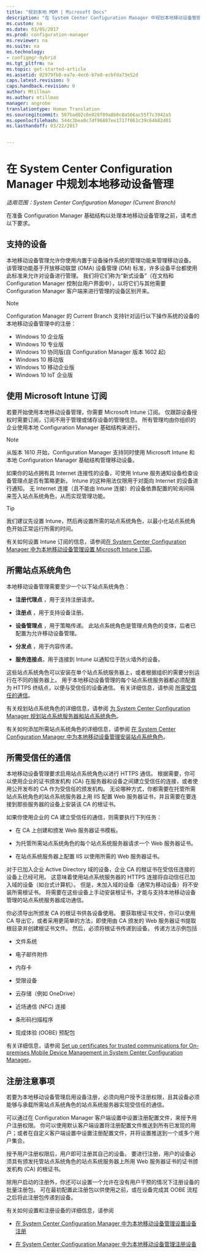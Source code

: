 ```yaml
---
title: "规划本地 MDM | Microsoft Docs"
description: "在 System Center Configuration Manager 中规划本地移动设备管理以管理移动设备。"
ms.custom: na
ms.date: 03/05/2017
ms.prod: configuration-manager
ms.reviewer: na
ms.suite: na
ms.technology:
- configmgr-hybrid
ms.tgt_pltfrm: na
ms.topic: get-started-article
ms.assetid: 02979fb8-ea7e-4ec6-b7e0-ecbfda73e52d
caps.latest.revision: 9
caps.handback.revision: 0
author: Mtillman
ms.author: mtillman
manager: angrobe
translationtype: Human Translation
ms.sourcegitcommit: 507bad02c6e028f09a8b0c8a566ac55f7c3942a5
ms.openlocfilehash: 544c3bea0c7df96887ee1717f061c39c64b82d01
ms.lasthandoff: 03/22/2017


---
```

# <a name="plan-for-on-premises-mobile-device-management-in-system-center-configuration-manager"></a>在 System Center Configuration Manager 中规划本地移动设备管理

*适用范围：System Center Configuration Manager (Current Branch)*

在准备 Configuration Manager 基础结构以处理本地移动设备管理之前，请考虑以下要求。

##  <a name="bkmk_devices"></a>支持的设备  
 本地移动设备管理允许你使用内置于设备操作系统的管理功能来管理移动设备。  该管理功能基于开放移动联盟 (OMA) 设备管理 (DM) 标准，许多设备平台都使用此标准来允许对设备进行管理。  我们将它们称为“新式设备”（在文档和 Configuration Manager 控制台用户界面中），以将它们与其他需要 Configuration Manager 客户端来进行管理的设备区别开来。  

 > [!NOTE]  
>  Configuration Manager 的 Current Branch 支持针对运行以下操作系统的设备的本地移动设备管理中的注册：  
>   
> -  Windows 10 企业版  
> -   Windows 10 专业版  
> -   Windows 10 协同版\(自 Configuration Manager 版本 1602 起\)  
> -   Windows 10 移动版  
> -   Windows 10 移动企业版
> -   Windows 10 IoT 企业版   

##  <a name="bkmk_intune"></a>使用 Microsoft Intune 订阅  
 若要开始使用本地移动设备管理，你需要 Microsoft Intune 订阅。 仅跟踪设备授权时需要订阅，订阅不用于管理或储存设备的管理信息。 所有管理均由你组织的企业使用本地 Configuration Manager 基础结构来进行。  

 > [!NOTE]  
 > 从版本 1610 开始，Configuration Manager 支持同时使用 Microsoft Intune 和本地 Configuration Manager 基础结构管理移动设备。   

 如果你的站点拥有具 Internet 连接性的设备，可使用 Intune 服务通知设备检查设备管理点是否有策略更新。 Intune 的这种用法仅限用于对面向 Internet 的设备进行通知。 无 Internet 连接（且不能由 Intune 连接）的设备依靠配置的轮询间隔来签入站点系统角色，从而实现管理功能。  

> [!TIP]  
>  我们建议先设置 Intune，然后再设置所需的站点系统角色，以最小化站点系统角色开始正常运行所需的时间。  

 有关如何设置 Intune 订阅的信息，请参阅[在 System Center Configuration Manager 中为本地移动设备管理设置 Microsoft Intune 订阅](../../mdm/get-started/set-up-intune-subscription-on-premises-mdm.md)。  

##  <a name="bkmk_roles"></a>所需站点系统角色  
 本地移动设备管理需要至少一个以下站点系统角色：  

-   **注册代理点** ，用于支持注册请求。  

-   **注册点** ，用于支持设备注册。  

-   **设备管理点** ，用于策略传递。 此站点系统角色是管理点角色的变体，后者已配置为允许移动设备管理。  

-   **分发点** ，用于内容传递。  

-   **服务连接点**，用于连接到 Intune 以通知位于防火墙外的设备。  

 这些站点系统角色可以安装在单个站点系统服务器上，或者根据组织的需要分别运行在不同的服务器上。 用于本地移动设备管理的每个站点系统服务器都必须配置为 HTTPS 终结点，以便与受信任的设备通信。 有关详细信息，请参阅 [所需受信任的通信](#bkmk_trustedComs)。  

 有关规划站点系统角色的详细信息，请参阅 [为 System Center Configuration Manager 规划站点系统服务器和站点系统角色](../../core/plan-design/hierarchy/plan-for-site-system-servers-and-site-system-roles.md)。  

 有关如何添加所需站点系统角色的详细信息，请参阅 [在 System Center Configuration Manager 中为本地移动设备管理安装站点系统角色](../../mdm/get-started/install-site-system-roles-for-on-premises-mdm.md)。  

##  <a name="bkmk_trustedComs"></a>所需受信任的通信  
 本地移动设备管理要求启用站点系统角色以进行 HTTPS 通信。 根据需要，你可以使用企业的证书颁发机构 (CA) 在服务器和设备之间建立受信任的连接，或者使用公开发布的 CA 作为受信任的颁发机构。  无论哪种方式，你都需要在托管所需站点系统角色的站点系统服务器上用 IIS 配置 Web 服务器证书，并且需要在要连接到那些服务器的设备上安装该 CA 的根证书。  

 如果你使用企业的 CA 建立受信任的通信，则需要执行下列任务：  

-   在 CA 上创建和颁发 Web 服务器证书模板。  

-   为托管所需站点系统角色的每个站点系统服务器请求一个 Web 服务器证书。  

-   在站点系统服务器上配置 IIS 以使用所需的 Web 服务器证书。  

 对于已加入企业 Active Directory 域的设备，企业 CA 的根证书在受信任连接的设备上已经可用。 这意味着使用站点系统服务器的 HTTPS 连接将自动信任已加入域的设备（如台式计算机）。 但是，未加入域的设备（通常为移动设备）将不安装所需根证书。 将需要在这些设备上手动安装根证书，才能与支持本地移动设备管理的站点系统服务器成功通信。  

 你必须导出所颁发 CA 的根证书供各设备使用。 要获取根证书文件，你可以使用 CA 导出它，或者采用更简单的方法，即使用由 CA 颁发的 Web 服务器证书提取根目录并创建根证书文件。   然后，必须将根证书传递到设备。  传递方法示例包括  

-   文件系统  

-   电子邮件附件  

-   内存卡  

-   受限设备  

-   云存储（例如 OneDrive）  

-   近场通信 (NFC) 连接  

-   条形码扫描程序  

-   现成体验 (OOBE) 预配包  

 有关详细信息，请参阅 [Set up certificates for trusted communications for On-premises Mobile Device Management in System Center Configuration Manager](../../mdm/get-started/set-up-certificates-on-premises-mdm.md)。  

##  <a name="bkmk_enrollment"></a>注册注意事项  
 若要为本地移动设备管理启用设备注册，必须向用户授予注册权限，且其设备必须能够与承载所需站点系统角色的站点系统服务器实现受信任的通信。  

 可以通过在 Configuration Manager 客户端设置中设置注册配置文件，来授予用户注册权限。 你可以使用默认客户端设置将注册配置文件推送到所有已发现的用户；或者在自定义客户端设置中设置注册配置文件，并将设置推送到一个或多个用户集合。  

 授予用户注册权限后，用户即可注册其自己的设备。 要进行注册，用户的设备必须具有颁发托管站点系统角色的站点系统服务器上所用 Web 服务器证书的证书颁发机构 (CA) 的根证书。  

 除用户启动的注册外，你还可以设置一个允许在没有用户干预的情况下注册设备的批量注册包。 可在最初配置此注册包以供使用之前，或在设备完成其 OOBE 流程之后将此注册包传递到设备。  

 有关如何设置和注册设备的详细信息，请参阅  

-   [在 System Center Configuration Manager 中为本地移动设备管理设置设备注册](../../mdm/get-started/set-up-device-enrollment-on-premises-mdm.md)  

-   [在 System Center Configuration Manager 中为本地移动设备管理注册设备](../../mdm/deploy-use/enroll-devices-on-premises-mdm.md)  

